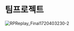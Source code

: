 # 팀프로젝트

![RPReplay_Final1720403230-2](https://github.com/soobeen27/CoffeeClub/assets/68931740/27b1b9b3-1c1e-4081-9b60-091a9f90b01e)
